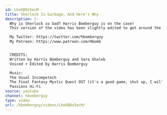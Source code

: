 ```yaml
---
id: LkoGBOs5ecM
title: Sherlock Is Garbage, And Here's Why
description: |-
  Why is Sherlock so bad? Harris Bomberguy is on the case!
  This version of the video has been slightly edited to get around the BBC's automatic video-blocking stuff.

  My Twitter: https://twitter.com/hbomberguy
  My Patreon: https://www.patreon.com/Hbomb


  CREDITS:
  Written by Harris Bomberguy and Sara Ghaleb
  Voiced + Edited by Harris Bomberguy

  Music:
  The Usual Incompetech
  The Final Fantasy Mystic Quest OST (it's a good game, shut up, I will destroy you)
  Passions Hi-Fi
source: youtube
channel: hbomberguy
type: video
url: /hbomberguy/videos/LkoGBOs5ecM/
---
```


